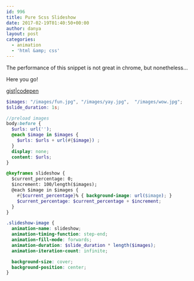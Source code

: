 ```yaml
---
id: 996
title: Pure Scss Slideshow
date: 2017-02-19T01:40:50+00:00
author: danya
layout: post
categories:
  - animation
  - 'html &amp; css'
---
```

The performance of this snippet is not great in chrome, but nonetheless&#8230;

Here you go!

 <a href="https://gist.github.com/danyalette/0c32184b9a86a31e061c785e114f2528" target="_blank">gist</a>|<a href="https://codepen.io/danyalette/pen/RKmXGQ" target="_blank">codepen</a>

<!--more-->

```scss
$images: "/images/fun.jpg", "/images/yay.jpg",  "/images/wow.jpg";
$slide_duration: 1s;

//preload images
body:before {
  $urls: url('');
  @each $image in $images {
    $urls: $urls + url(#{$image}) ;
  }
  display: none;
  content: $urls;
}

@keyframes slideshow {
  $current_percentage: 0;
  $increment: 100/length($images);
  @each $image in $images {
    #{$current_percentage}% { background-image: url($image); }
    $current_percentage: $current_percentage + $increment;
  }
}

.slideshow-image {
  animation-name: slideshow;
  animation-timing-function: step-end;
  animation-fill-mode: forwards;
  animation-duration: $slide_duration * length($images);
  animation-iteration-count: infinite;

  background-size: cover;
  background-position: center;
}
```
